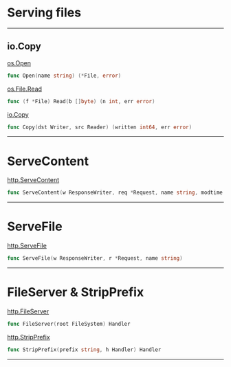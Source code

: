# Serving files

***

## io.Copy

[os.Open](https://godoc.org/os#Open)
``` go
func Open(name string) (*File, error)
```

[os.File.Read](https://godoc.org/os#File.Read)
``` go
func (f *File) Read(b []byte) (n int, err error)
```

[io.Copy](https://godoc.org/io#Copy)
``` go
func Copy(dst Writer, src Reader) (written int64, err error)
```

***

# ServeContent

[http.ServeContent](https://godoc.org/net/http#ServeContent)
``` go
func ServeContent(w ResponseWriter, req *Request, name string, modtime time.Time, content io.ReadSeeker)
```

***

# ServeFile

[http.ServeFile](https://godoc.org/net/http#ServeFile)
``` go
func ServeFile(w ResponseWriter, r *Request, name string)
```
***

# FileServer & StripPrefix

[http.FileServer](https://godoc.org/net/http#FileServer)
``` go
func FileServer(root FileSystem) Handler
```

[http.StripPrefix](https://godoc.org/net/http#StripPrefix)
``` go
func StripPrefix(prefix string, h Handler) Handler
```

***
